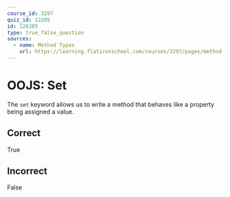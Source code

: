 ```yaml
---
course_id: 3297
quiz_id: 12285
id: 126385
type: true_false_question
sources:
  - name: Method Types
    url: https://learning.flatironschool.com/courses/3297/pages/method-types?module_item_id=143625
---
```


# OOJS: Set

The `set` keyword allows us to write a method that behaves like a property being
assigned a value.

## Correct

True

## Incorrect

False
